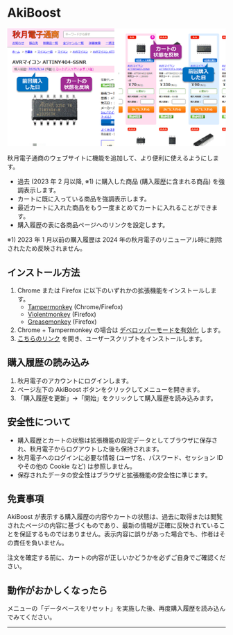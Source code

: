 # AkiBoost

![](./image/cover.png)

秋月電子通商のウェブサイトに機能を追加して、より便利に使えるようにします。

- 過去 (2023 年 2 月以降, ※1) に購入した商品 (購入履歴に含まれる商品) を強調表示します。
- カートに既に入っている商品を強調表示します。
- 最近カートに入れた商品をもう一度まとめてカートに入れることができます。
- 購入履歴の表に各商品ページへのリンクを設定します。

※1) 2023 年 1 月以前の購入履歴は 2024 年の秋月電子のリニューアル時に削除されたため反映されません。

## インストール方法

1. Chrome または Firefox に以下のいずれかの拡張機能をインストールします。
    - [Tampermonkey](https://www.tampermonkey.net/) (Chrome/Firefox)
    - [Violentmonkey](https://violentmonkey.github.io/) (Firefox)
    - [Greasemonkey](https://addons.mozilla.org/ja/firefox/addon/greasemonkey/) (Firefox)
2. Chrome + Tampermonkey の場合は [デベロッパーモードを有効化](https://www.google.com/search?q=Chrome+%E3%83%87%E3%83%99%E3%83%AD%E3%83%83%E3%83%91%E3%83%BC%E3%83%A2%E3%83%BC%E3%83%89+%E6%9C%89%E5%8A%B9%E5%8C%96) します。
3. [こちらのリンク](https://github.com/shapoco/aki-boost/raw/refs/heads/main/dist/aki-boost.user.js) を開き、ユーザースクリプトをインストールします。

## 購入履歴の読み込み

1. 秋月電子のアカウントにログインします。
2. ページ左下の AkiBoost ボタンをクリックしてメニューを開きます。
3. 「購入履歴を更新」→「開始」をクリックして購入履歴を読み込みます。

## 安全性について

- 購入履歴とカートの状態は拡張機能の設定データとしてブラウザに保存され、秋月電子からログアウトした後も保持されます。
- 秋月電子へのログインに必要な情報 (ユーザ名、パスワード、セッション ID やその他の Cookie など) は参照しません。
- 保存されたデータの安全性はブラウザと拡張機能の安全性に準じます。

## 免責事項

AkiBoost が表示する購入履歴の内容やカートの状態は、過去に取得または閲覧されたページの内容に基づくものであり、最新の情報が正確に反映されていることを保証するものではありません。表示内容に誤りがあった場合でも、作者はその責任を負いません。

注文を確定する前に、カートの内容が正しいかどうかを必ずご自身でご確認ください。

## 動作がおかしくなったら

メニューの「データベースをリセット」を実施した後、再度購入履歴を読み込んでみてください。

----
